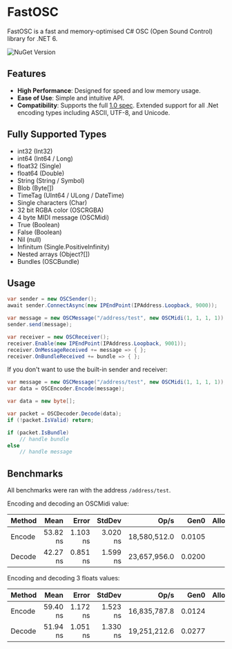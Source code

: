 # FastOSC

FastOSC is a fast and memory-optimised C# OSC (Open Sound Control) library for .NET 6.

![NuGet Version](https://img.shields.io/nuget/v/VolcanicArts.FastOSC)

## Features

- **High Performance**: Designed for speed and low memory usage.
- **Ease of Use**: Simple and intuitive API.
- **Compatibility**: Supports the full [1.0 spec](https://opensoundcontrol.stanford.edu/spec-1_0.html). Extended support for all .Net encoding types including ASCII, UTF-8, and Unicode.

## Fully Supported Types
- int32 (Int32)
- int64 (Int64 / Long)
- float32 (Single)
- float64 (Double)
- String (String / Symbol)
- Blob (Byte[])
- TimeTag (UInt64 / ULong / DateTime)
- Single characters (Char)
- 32 bit RGBA color (OSCRGBA)
- 4 byte MIDI message (OSCMidi)
- True (Boolean)
- False (Boolean)
- Nil (null)
- Infinitum (Single.PositiveInfinity)
- Nested arrays (Object?[])
- Bundles (OSCBundle)

## Usage

```c#
var sender = new OSCSender();
await sender.ConnectAsync(new IPEndPoint(IPAddress.Loopback, 9000));

var message = new OSCMessage("/address/test", new OSCMidi(1, 1, 1, 1));
sender.send(message);
```

```c#
var receiver = new OSCReceiver();
receiver.Enable(new IPEndPoint(IPAddress.Loopback, 9001));
receiver.OnMessageReceived += message => { };
receiver.OnBundleReceived += bundle => { };
```

If you don't want to use the built-in sender and receiver:
```c#
var message = new OSCMessage("/address/test", new OSCMidi(1, 1, 1, 1));
var data = OSCEncoder.Encode(message);
```

```c#
var data = new byte[];

var packet = OSCDecoder.Decode(data);
if (!packet.IsValid) return;

if (packet.IsBundle)
    // handle bundle
else
    // handle message
```

## Benchmarks
All benchmarks were ran with the address `/address/test`.

Encoding and decoding an OSCMidi value:

| Method | Mean     | Error    | StdDev   | Op/s         | Gen0   | Allocated |
|------- |---------:|---------:|---------:|-------------:|-------:|----------:|
| Encode | 53.82 ns | 1.103 ns | 3.020 ns | 18,580,512.0 | 0.0105 |      88 B |
| Decode | 42.27 ns | 0.851 ns | 1.599 ns | 23,657,956.0 | 0.0200 |     168 B |

Encoding and decoding 3 floats values:

| Method | Mean     | Error    | StdDev   | Op/s         | Gen0   | Allocated |
|------- |---------:|---------:|---------:|-------------:|-------:|----------:|
| Encode | 59.40 ns | 1.172 ns | 1.523 ns | 16,835,787.8 | 0.0124 |     104 B |
| Decode | 51.94 ns | 1.051 ns | 1.330 ns | 19,251,212.6 | 0.0277 |     232 B |

